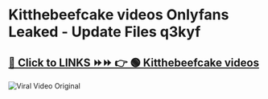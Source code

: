 
 # Kitthebeefcake videos Onlyfans Leaked - Update Files q3kyf

## <h2><a href="https://clipsfans.com/Kitthebeefcake_videos&ref=git">🔗 Click to LINKS ⏩⏩ 👉 🟢 Kitthebeefcake videos </a></h2>

<a href="https://clipsfans.com/Kitthebeefcake_videos&ref=git" rel="nofollow" data-target="animated-image.originalLink"><img src="https://i.ibb.co.com/xMMVF88/686577567.gif" alt="Viral Video Original" style="max-width: 100%; display: inline-block;" data-target="animated-image.originalImage"></a>

